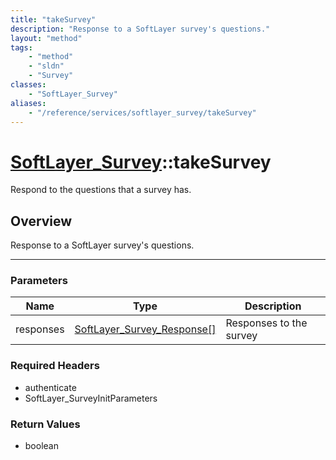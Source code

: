 ```yaml
---
title: "takeSurvey"
description: "Response to a SoftLayer survey's questions."
layout: "method"
tags:
    - "method"
    - "sldn"
    - "Survey"
classes:
    - "SoftLayer_Survey"
aliases:
    - "/reference/services/softlayer_survey/takeSurvey"
---
```

# [SoftLayer_Survey](/reference/services/SoftLayer_Survey)::takeSurvey


Respond to the questions that a survey has.


## Overview 
Response to a SoftLayer survey's questions. 

-----

### Parameters 
|Name | Type | Description |
| --- | --- | --- |
|responses| <a href='/reference/datatypes/SoftLayer_Survey_Response'>SoftLayer_Survey_Response[] </a>| Responses to the survey|


### Required Headers
* authenticate
* SoftLayer_SurveyInitParameters


### Return Values
* boolean




